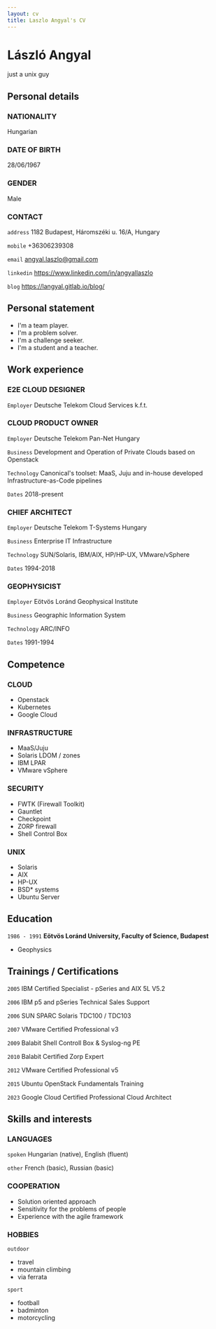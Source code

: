 ```yaml
---
layout: cv
title: Laszlo Angyal's CV
---
```

# László Angyal
<div id="webaddress">
just a unix guy
</div>

## Personal details

### NATIONALITY
Hungarian

### DATE OF BIRTH
28/06/1967

### GENDER
Male

### CONTACT
`address`
1182 Budapest, Háromszéki u. 16/A, Hungary

`mobile`
+36306239308

`email`
<a href="angyal.laszlo@gmail.com">angyal.laszlo@gmail.com</a>

`linkedin`
<a href="https://www.linkedin.com/in/angyallaszlo">https://www.linkedin.com/in/angyallaszlo</a>

`blog`
<a href="https://langyal.gitlab.io/blog/">https://langyal.gitlab.io/blog/</a>

## Personal statement

- I'm a team player.
- I'm a problem solver.
- I'm a challenge seeker.
- I'm a student and a teacher.

## Work experience

### E2E CLOUD DESIGNER
`Employer`
Deutsche Telekom Cloud Services k.f.t.

### CLOUD PRODUCT OWNER
`Employer`
Deutsche Telekom Pan-Net Hungary

`Business`
Development and Operation of Private Clouds based on Openstack

`Technology`
Canonical's toolset: MaaS, Juju and in-house developed Infrastructure-as-Code pipelines

`Dates`
2018-present

### CHIEF ARCHITECT
`Employer`
Deutsche Telekom T-Systems Hungary

`Business`
Enterprise IT Infrastructure

`Technology`
SUN/Solaris, IBM/AIX, HP/HP-UX, VMware/vSphere

`Dates`
1994-2018

### GEOPHYSICIST
`Employer`
Eötvös Loránd Geophysical Institute

`Business`
Geographic Information System

`Technology`
ARC/INFO

`Dates`
1991-1994

## Competence

### CLOUD
- Openstack
- Kubernetes
- Google Cloud

### INFRASTRUCTURE
- MaaS/Juju
- Solaris LDOM / zones
- IBM LPAR
- VMware vSphere

### SECURITY
- FWTK (Firewall Toolkit)
- Gauntlet
- Checkpoint
- ZORP firewall
- Shell Control Box

### UNIX
- Solaris
- AIX
- HP-UX
- BSD* systems
- Ubuntu Server

## Education

`1986 - 1991`
__Eötvös Loránd University, Faculty of Science, Budapest__
- Geophysics

## Trainings / Certifications

`2005`
IBM Certified Specialist - pSeries and AIX 5L V5.2

`2006`
IBM p5 and pSeries Technical Sales Support

`2006`
SUN SPARC Solaris TDC100 / TDC103

`2007`
VMware Certified Professional v3

`2009`
Balabit Shell Controll Box & Syslog-ng PE

`2010`
Balabit Certified Zorp Expert

`2012`
VMware Certified Professional v5

`2015`
Ubuntu OpenStack Fundamentals Training

`2023`
Google Cloud Certified Professional Cloud Architect

## Skills and interests

### LANGUAGES

`spoken`
Hungarian (native), English (fluent)

`other`
French (basic), Russian (basic)

### COOPERATION

- Solution oriented approach
- Sensitivity for the problems of people
- Experience with the agile framework

### HOBBIES

`outdoor`
- travel
- mountain climbing
- via ferrata

`sport`
- football
- badminton
- motorcycling

<!-- ### Footer

Last updated: July 2021 -->

